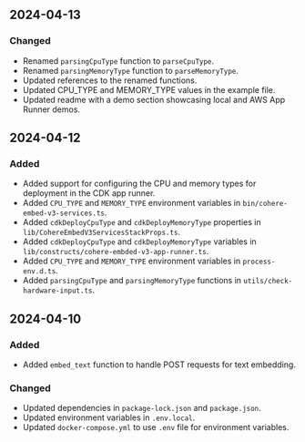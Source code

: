 ## 2024-04-13

### Changed
- Renamed `parsingCpuType` function to `parseCpuType`.
- Renamed `parsingMemoryType` function to `parseMemoryType`.
- Updated references to the renamed functions.
- Updated CPU_TYPE and MEMORY_TYPE values in the example file.
- Updated readme with a demo section showcasing local and AWS App Runner demos.

## 2024-04-12

### Added
- Added support for configuring the CPU and memory types for deployment in the CDK app runner.
- Added `CPU_TYPE` and `MEMORY_TYPE` environment variables in `bin/cohere-embed-v3-services.ts`.
- Added `cdkDeployCpuType` and `cdkDeployMemoryType` properties in `lib/CohereEmbedV3ServicesStackProps.ts`.
- Added `cdkDeployCpuType` and `cdkDeployMemoryType` variables in `lib/constructs/cohere-embded-v3-app-runner.ts`.
- Added `CPU_TYPE` and `MEMORY_TYPE` environment variables in `process-env.d.ts`.
- Added `parsingCpuType` and `parsingMemoryType` functions in `utils/check-hardware-input.ts`.

## 2024-04-10

### Added
- Added `embed_text` function to handle POST requests for text embedding.

### Changed
- Updated dependencies in `package-lock.json` and `package.json`.
- Updated environment variables in `.env.local`.
- Updated `docker-compose.yml` to use `.env` file for environment variables.